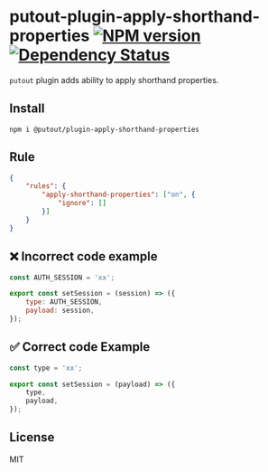 # putout-plugin-apply-shorthand-properties [![NPM version][NPMIMGURL]][NPMURL] [![Dependency Status][DependencyStatusIMGURL]][DependencyStatusURL]

[NPMIMGURL]:                https://img.shields.io/npm/v/@putout/plugin-apply-shorthand-properties.svg?style=flat&longCache=true
[NPMURL]:                   https://npmjs.org/package/@putout/plugin-apply-shorthand-properties"npm"

[DependencyStatusURL]:      https://david-dm.org/coderaiser/putout?path=packages/plugin-apply-shorthand-properties
[DependencyStatusIMGURL]:   https://david-dm.org/coderaiser/putout.svg?path=packages/plugin-apply-shorthand-properties

`putout` plugin adds ability to apply shorthand properties.

## Install

```
npm i @putout/plugin-apply-shorthand-properties
```

## Rule

```json
{
    "rules": {
        "apply-shorthand-properties": ["on", {
            "ignore": []
        }]
    }
}
```

## ❌ Incorrect code example

```js
const AUTH_SESSION = 'xx';

export const setSession = (session) => ({
    type: AUTH_SESSION,
    payload: session,
});
```

## ✅ Correct code Example

```js
const type = 'xx';

export const setSession = (payload) => ({
    type,
    payload,
});
```

## License

MIT

